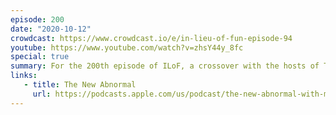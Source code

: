 ```yaml
---
episode: 200
date: "2020-10-12"
crowdcast: https://www.crowdcast.io/e/in-lieu-of-fun-episode-94
youtube: https://www.youtube.com/watch?v=zhsY44y_8fc
special: true
summary: For the 200th episode of ILoF, a crossover with the hosts of The New Abnormal
links:
   - title: The New Abnormal
     url: https://podcasts.apple.com/us/podcast/the-new-abnormal-with-molly-jong-fast-rick-wilson/id1508202790
---
```

